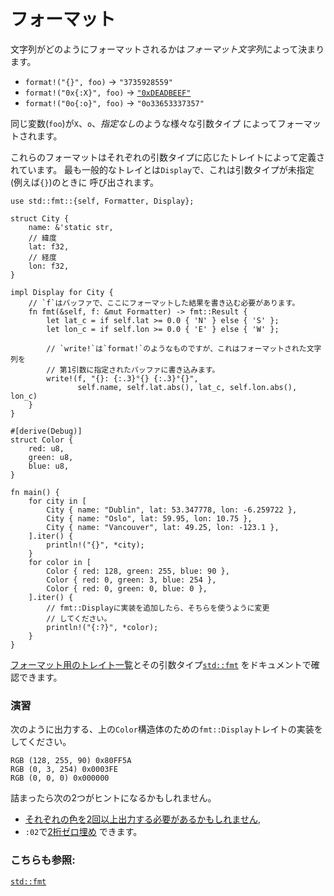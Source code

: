 # フォーマット

文字列がどのようにフォーマットされるかは*フォーマット文字列*によって決まります。

* `format!("{}", foo)` -> `"3735928559"`
* `format!("0x{:X}", foo)` ->
  [`"0xDEADBEEF"`][deadbeef]
* `format!("0o{:o}", foo)` -> `"0o33653337357"`

同じ変数(`foo`)が`X`、`o`、*指定なし*のような様々な引数タイプ
によってフォーマットされます。

これらのフォーマットはそれぞれの引数タイプに応じたトレイトによって定義されています。
最も一般的なトレイとは`Display`で、これは引数タイプが未指定(例えば`{}`)のときに
呼び出されます。

```rust,editable
use std::fmt::{self, Formatter, Display};

struct City {
    name: &'static str,
    // 緯度
    lat: f32,
    // 経度
    lon: f32,
}

impl Display for City {
    // `f`はバッファで、ここにフォーマットした結果を書き込む必要があります。
    fn fmt(&self, f: &mut Formatter) -> fmt::Result {
        let lat_c = if self.lat >= 0.0 { 'N' } else { 'S' };
        let lon_c = if self.lon >= 0.0 { 'E' } else { 'W' };

        // `write!`は`format!`のようなものですが、これはフォーマットされた文字列を
        // 第1引数に指定されたバッファに書き込みます。
        write!(f, "{}: {:.3}°{} {:.3}°{}",
               self.name, self.lat.abs(), lat_c, self.lon.abs(), lon_c)
    }
}

#[derive(Debug)]
struct Color {
    red: u8,
    green: u8,
    blue: u8,
}

fn main() {
    for city in [
        City { name: "Dublin", lat: 53.347778, lon: -6.259722 },
        City { name: "Oslo", lat: 59.95, lon: 10.75 },
        City { name: "Vancouver", lat: 49.25, lon: -123.1 },
    ].iter() {
        println!("{}", *city);
    }
    for color in [
        Color { red: 128, green: 255, blue: 90 },
        Color { red: 0, green: 3, blue: 254 },
        Color { red: 0, green: 0, blue: 0 },
    ].iter() {
        // fmt::Displayに実装を追加したら、そちらを使うように変更
        // してください。
        println!("{:?}", *color);
    }
}
```

[フォーマット用のトレイト一覧][fmt_traits]とその引数タイプ[`std::fmt`][fmt]
をドキュメントで確認できます。

### 演習
次のように出力する、上の`Color`構造体のための`fmt::Display`トレイトの実装を
してください。

```text
RGB (128, 255, 90) 0x80FF5A
RGB (0, 3, 254) 0x0003FE
RGB (0, 0, 0) 0x000000
```

詰まったら次の2つがヒントになるかもしれません。
 * [それぞれの色を2回以上出力する必要があるかもしれません][named_parameters],
 * `:02`で[2桁ゼロ埋め][fmt_width] できます。

### こちらも参照:

[`std::fmt`][fmt]

[named_parameters]: https://doc.rust-lang.org/std/fmt/#named-parameters
[deadbeef]: https://en.wikipedia.org/wiki/Deadbeef#Magic_debug_values
[fmt]: https://doc.rust-lang.org/std/fmt/
[fmt_traits]: https://doc.rust-lang.org/std/fmt/#formatting-traits
[fmt_width]: https://doc.rust-lang.org/std/fmt/#width
